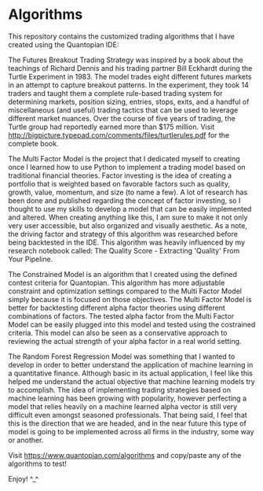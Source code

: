 # Algorithms

This repository contains the customized trading algorithms that I have created using the Quantopian IDE:

The Futures Breakout Trading Strategy was inspired by a book about the teachings of Richard Dennis and his trading partner Bill Eckhardt during the Turtle Experiment in 1983. The model trades eight different futures markets in an attempt to capture breakout patterns. In the experiment, they took 14 traders and taught them a complete rule-based trading system for determining markets, position sizing, entries, stops, exits, and a handful of miscellaneous (and useful) trading tactics that can be used to leverage different market nuances. Over the course of five years of trading, the Turtle group had reportedly earned more than $175 million. Visit http://bigpicture.typepad.com/comments/files/turtlerules.pdf for the complete book.  

The Multi Factor Model is the project that I dedicated myself to creating once I learned how to use Python to implement a trading model based on traditional financial theories. Factor investing is the idea of creating a portfolio that is weighted based on favorable factors such as quality, growth, value, momentum, and size (to name a few). A lot of research has been done and published regarding the concept of factor investing, so I thought to use my skills to develop a model that can be easily implemented and altered. When creating anything like this, I am sure to make it not only very user accessible, but also organized and visually aesthetic. As a note, the driving factor and strategy of this algorithm was researched before being backtested in the IDE. This algorithm was heavily influenced by my research notebook called: The Quality Score - Extracting 'Quality' From Your Pipeline.

The Constrained Model is an algorithm that I created using the defined contest criteria for Quantopian. This algorithm has more adjustable constraint and optimization settings compared to the Multi Factor Model simply because it is focused on those objectives. The Multi Factor Model is better for backtesting different alpha factor theories using different combinations of factors. The tested alpha factor from the Multi Factor Model can be easily plugged into this model and tested using the costrained criteria. This model can also be seen as a conservative approach to reviewing the actual strength of your alpha factor in a real world setting.

The Random Forest Regression Model was something that I wanted to develop in order to better understand the application of machine learning in a quantitative finance. Although basic in its actual application, I feel like this helped me understand the actual objective that machine learning models try to accomplish. The idea of implementing trading strategies based on machine learning has been growing with popularity, however perfecting a model that relies heavily on a machine learned alpha vector is still very difficult even amongst seasoned professionals. That being said, I feel that this is the direction that we are headed, and in the near future this type of model is going to be implemented across all firms in the industry, some way or another. 

Visit https://www.quantopian.com/algorithms and copy/paste any of the algorithms to test!

Enjoy! ^_^
